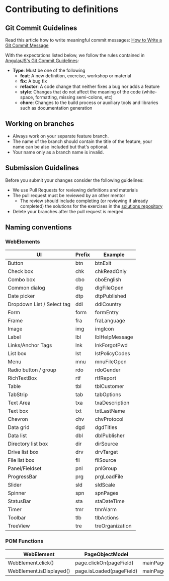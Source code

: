 # Contributing to definitions

## Git Commit Guidelines

Read this article how to write meaningful commit messages:
[How to Write a Git Commit Message](https://chris.beams.io/posts/git-commit/)

With the expectations listed below, we follow the rules contained in
[AngularJS's Git Commit Guidelines](https://github.com/angular/angular.js/blob/master/CONTRIBUTING.md#-git-commit-guidelines):

 -  **Type**: Must be one of the following
     -  **feat**: A new definition, exercise, workshop or material
     -  **fix**: A bug fix
     -  **refactor**: A code change that neither fixes a bug nor adds a feature
     -  **style**: Changes that do not affect the meaning of the code (white-space, formatting, missing semi-colons, etc)
     -  **chore**: Changes to the build process or auxiliary tools and libraries such as documentation generation

## Working on branches
-  Always work on your separate feature branch. 
-  The name of the branch should contain the title of the feature, your name can be also included but that's optional. 
-  Your name only as a branch name is invalid.

## Submission Guidelines

Before you submit your changes consider the following guidelines:
 -  We use Pull Requests for reviewing definitions and materials
 -  The pull request must be reviewed by an other mentor
     -  The review should include completing (or reviewing if already completed) the solutions for the exercises in the [solutions repository](https://github.com/green-fox-academy/solutions)
 -  Delete your branches after the pull request is merged


## Naming conventions

### WebElements

UI                         | Prefix  | Example
-------------------------- | ------  | --------------- 
Button                     | btn     | btnExit        
Check box                  | chk     | chkReadOnly    
Combo box                  | cbo     | cboEnglish     
Common dialog              | dlg     | dlgFileOpen    
Date picker                | dtp     | dtpPublished   
Dropdown List / Select tag | ddl     | ddlCountry     
Form                       | form    | formEntry       
Frame                      | fra     | fraLanguage    
Image                      | img     | imgIcon        
Label                      | lbl     | lblHelpMessage 
Links/Anchor Tags          | lnk     | lnkForgotPwd   
List box                   | lst     | lstPolicyCodes 
Menu                       | mnu     | mnuFileOpen    
Radio button / group       | rdo     | rdoGender      
RichTextBox                | rtf     | rtfReport      
Table                      | tbl     | tblCustomer    
TabStrip                   | tab     | tabOptions     
Text Area                  | txa     | txaDescription 
Text box                   | txt     | txtLastName
Chevron                    | chv     | chvProtocol    
Data grid                  | dgd     | dgdTitles      
Data list                  | dbl     | dblPublisher   
Directory list box         | dir     | dirSource      
Drive list box             | drv     | drvTarget      
File list box              | fil     | filSource      
Panel/Fieldset             | pnl     | pnlGroup       
ProgressBar                | prg     | prgLoadFile    
Slider                     | sld     | sldScale       
Spinner                    | spn     | spnPages       
StatusBar                  | sta     | staDateTime    
Timer                      | tmr     | tmrAlarm       
Toolbar                    | tlb     | tlbActions      
TreeView                   | tre     | treOrganization

### POM Functions

WebElement                 | PageObjectModel          | Example
-------------------------- | -------------------------| ---------------------------- 
WebElement.click()         | page.clickOn(pageField)  | mainPage.clickOn(lnk_SignIn)
WebElement.isDisplayed()   | page.isLoaded(pageField) | mainPage.isLoaded(btn_Apply)
